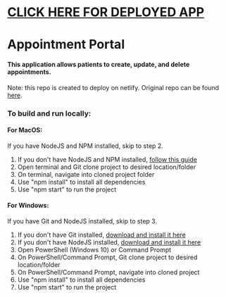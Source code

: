 # [CLICK HERE FOR DEPLOYED APP](https://pensive-wozniak-e45ab7.netlify.app/)

# Appointment Portal

#### This application allows patients to create, update, and delete appointments.
Note: this repo is created to deploy on netlify. Original repo can be found [here](https://github.com/hgtruong/TeleonHealth-Appointment).

### To build and run locally: 

#### For MacOS: 

If you have NodeJS and NPM installed, skip to step 2.

1. If you don't have NodeJS and NPM installed, [follow this guide](https://treehouse.github.io/installation-guides/mac/node-mac.html)
2. Open terminal and Git clone project to desired location/folder
3. On terminal, navigate into cloned project folder
4. Use "npm install" to install all dependencies
5. Use "npm start" to run the project

#### For Windows:

If you have Git and NodeJS installed, skip to step 3.

1. If you don't have Git installed, [download and install it here](https://gitforwindows.org/)
2. If you don't have NodeJS installed, [download and install it here](https://nodejs.org/en/download/)
3. Open PowerShell (Windows 10) or Command Prompt
4. On PowerShell/Command Prompt, Git clone project to desired location/folder
5. On PowerShell/Command Prompt, navigate into cloned project
6. Use "npm install" to install all dependencies
7. Use "npm start" to run the project

